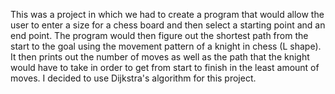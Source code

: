This was a project in which we had to create a program that would allow the user to enter a size for a chess board and then select a starting point and an end point. The program would then figure out the shortest path from the start to the goal using the movement pattern of a knight in chess (L shape). It then prints out the number of moves as well as the path that the knight would have to take in order to get from start to finish in the least amount of moves. I decided to use Dijkstra's algorithm for this project.
